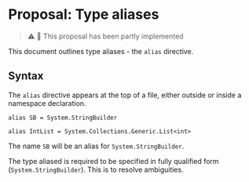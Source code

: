 # Proposal: Type aliases

> ⚠️ 🧩 This proposal has been partly implemented

This document outlines type aliases - the `alias` directive.

## Syntax

The `alias` directive appears at the top of a file, either outside or inside a namespace declaration.

```raven
alias SB = System.StringBuilder

alias IntList = System.Collections.Generic.List<int>
```

The name `SB` will be an alias for `System.StringBuilder`.

The type aliased is required to be specified in fully qualified form (`System.StringBuilder`). This is to resolve ambiguities.